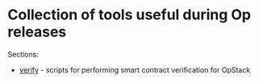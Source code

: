 # Collection of tools useful during Op releases

Sections:
- [verify](./verify/) - scripts for performing smart contract verification for OpStack
